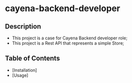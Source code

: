 # cayena-backend-developer

## Description

- This project is a case for Cayena Backend developer role;
- This project is a Rest API that represents a simple Store;

## Table of Contents

- [Installation]
- [Usage]

